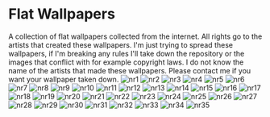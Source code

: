 # Flat Wallpapers
A collection of flat wallpapers collected from the internet.
All rights go to the artists that created these wallpapers. 
I'm just trying to spread these wallpapers, if I'm breaking any rules I'll take down the repository or the images that conflict with for example copyright laws.
I do not know the name of the artists that made these wallpapers. Please contact me if you want your wallpaper taken down.
![nr1](https://github.com/Simbaclaws/flat-wallpapers/blob/master/wallpaper1.png)
![nr2](https://github.com/Simbaclaws/flat-wallpapers/blob/master/wallpaper2.jpg)
![nr3](https://github.com/Simbaclaws/flat-wallpapers/blob/master/wallpaper3.jpg)
![nr4](https://github.com/Simbaclaws/flat-wallpapers/blob/master/wallpaper4.jpeg)
![nr5](https://github.com/Simbaclaws/flat-wallpapers/blob/master/wallpaper5.jpeg)
![nr6](https://github.com/Simbaclaws/flat-wallpapers/blob/master/wallpaper6.jpeg)
![nr7](https://github.com/Simbaclaws/flat-wallpapers/blob/master/wallpaper7.jpeg)
![nr8](https://github.com/Simbaclaws/flat-wallpapers/blob/master/wallpaper8.jpeg)
![nr9](https://github.com/Simbaclaws/flat-wallpapers/blob/master/wallpaper9.jpeg)
![nr10](https://github.com/Simbaclaws/flat-wallpapers/blob/master/wallpaper10.jpeg)
![nr11](https://github.com/Simbaclaws/flat-wallpapers/blob/master/wallpaper11.png)
![nr12](https://github.com/Simbaclaws/flat-wallpapers/blob/master/wallpaper12.jpeg)
![nr13](https://github.com/Simbaclaws/flat-wallpapers/blob/master/wallpaper13.png)
![nr14](https://github.com/Simbaclaws/flat-wallpapers/blob/master/wallpaper14.jpeg)
![nr15](https://github.com/Simbaclaws/flat-wallpapers/blob/master/wallpaper15.jpg)
![nr16](https://github.com/Simbaclaws/flat-wallpapers/blob/master/wallpaper16.jpg)
![nr17](https://github.com/Simbaclaws/flat-wallpapers/blob/master/wallpaper17.jpg)
![nr18](https://github.com/Simbaclaws/flat-wallpapers/blob/master/wallpaper18.jpg)
![nr19](https://github.com/Simbaclaws/flat-wallpapers/blob/master/wallpaper19.jpg)
![nr20](https://github.com/Simbaclaws/flat-wallpapers/blob/master/wallpaper20.jpg)
![nr21](https://github.com/Simbaclaws/flat-wallpapers/blob/master/wallpaper21.jpg)
![nr22](https://github.com/Simbaclaws/flat-wallpapers/blob/master/wallpaper22.jpg)
![nr23](https://github.com/Simbaclaws/flat-wallpapers/blob/master/wallpaper23.jpg)
![nr24](https://github.com/Simbaclaws/flat-wallpapers/blob/master/wallpaper24.jpg)
![nr25](https://github.com/Simbaclaws/flat-wallpapers/blob/master/wallpaper25.jpg)
![nr26](https://github.com/Simbaclaws/flat-wallpapers/blob/master/wallpaper26.jpg)
![nr27](https://github.com/Simbaclaws/flat-wallpapers/blob/master/wallpaper27.jpg)
![nr28](https://github.com/Simbaclaws/flat-wallpapers/blob/master/wallpaper28.png)
![nr29](https://github.com/Simbaclaws/flat-wallpapers/blob/master/wallpaper29.jpg)
![nr30](https://github.com/Simbaclaws/flat-wallpapers/blob/master/wallpaper30.jpg)
![nr31](https://github.com/Simbaclaws/flat-wallpapers/blob/master/wallpaper31.jpg)
![nr32](https://github.com/Simbaclaws/flat-wallpapers/blob/master/wallpaper32.jpg)
![nr33](https://github.com/Simbaclaws/flat-wallpapers/blob/master/wallpaper33.png)
![nr34](https://github.com/Simbaclaws/flat-wallpapers/blob/master/wallpaper34.jpeg)
![nr35](https://github.com/Simbaclaws/flat-wallpapers/blob/master/wallpaper35.jpeg)
